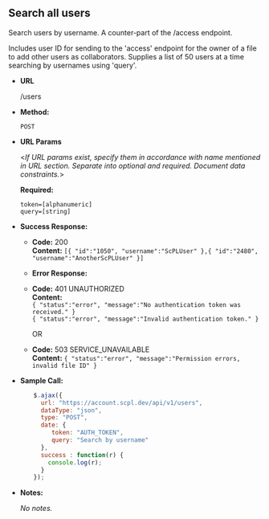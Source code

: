 **Search all users**
----
Search users by username. A counter-part of the /access endpoint.

Includes user ID for sending to the 'access' endpoint for the owner of a file to add other users as collaborators. Supplies a list of 50 users at a time searching by usernames using 'query'.

* **URL**

  /users

* **Method:**

  `POST`

*  **URL Params**

   <_If URL params exist, specify them in accordance with name mentioned in URL section. Separate into optional and required. Document data constraints._>

   **Required:**

   `token=[alphanumeric]`<br/>
   `query=[string]`

* **Success Response:**

    * **Code:** 200 <br />
       **Content:** `[{ "id":"1050", "username":"ScPLUser" },{ "id":"2480", "username":"AnotherScPLUser" }]`

   * **Error Response:**

   * **Code:** 401 UNAUTHORIZED <br />
     **Content:**<br/>
     `{ "status":"error", "message":"No authentication token was received." }`<br/>
     `{ "status":"error", "message":"Invalid authentication token." }`

     OR

    * **Code:** 503 SERVICE_UNAVAILABLE <br />
       **Content:** `{ "status":"error", "message":"Permission errors, invalid file ID" }`

* **Sample Call:**

```javascript
       $.ajax({
         url: "https://account.scpl.dev/api/v1/users",
         dataType: "json",
         type: "POST",
         date: {
            token: "AUTH_TOKEN",
            query: "Search by username"
         },
         success : function(r) {
           console.log(r);
         }
       });
```
* **Notes:**

     _No notes._
